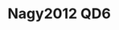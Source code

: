 <a name="material" />

# Nagy2012 QD6
<script type="application/ld+json">
  {
    "@context": "https://schema.org/",
    "@type": "ChemicalSubstance",
    "http://purl.org/dc/terms/conformsTo":
      {
        "@type": "CreativeWork",
        "@id": "https://bioschemas.org/profiles/ChemicalSubstance/0.4-RELEASE/"
      },
    "@id": "https://egonw.github.io/nanowiki/nanowiki132.html#material",
    "name": "Nagy2012 QD6",
    "sameAs": "http://127.0.0.1/mediawiki/index.php/Special:URIResolver/Nagy2012_QD6"
  }
</script>

